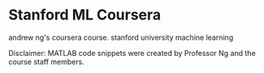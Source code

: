 # Stanford ML Coursera
 andrew ng's coursera course. stanford university machine learning

Disclaimer: MATLAB code snippets were created by Professor Ng and the course staff members.
